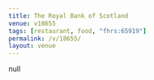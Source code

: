 ```yaml
---
title: The Royal Bank of Scotland
venue: v18655
tags: [restaurant, food, "fhrs:65919"]
permalink: /v/18655/
layout: venue
---
```

null